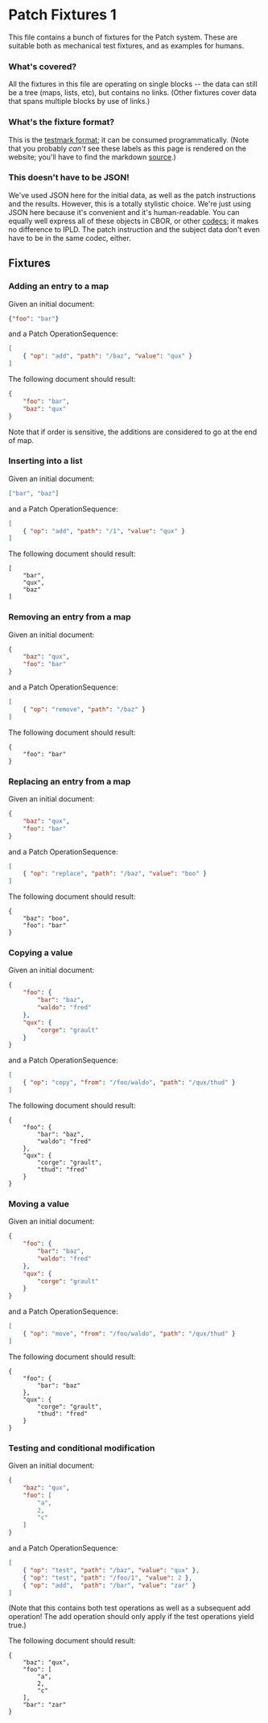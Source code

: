 Patch Fixtures 1
================

This file contains a bunch of fixtures for the Patch system.
These are suitable both as mechanical test fixtures, and as examples for humans.

### What's covered?

All the fixtures in this file are operating on single blocks --
the data can still be a tree (maps, lists, etc), but contains no links.
(Other fixtures cover data that spans multiple blocks by use of links.)

### What's the fixture format?

This is the [testmark format](https://github.com/warpfork/go-testmark);
it can be consumed programmatically.
(Note that you probably _can't_ see these labels as this page is rendered on the website;
you'll have to find the markdown [source](/specs/about/#source).)

### This doesn't have to be JSON!

We've used JSON here for the initial data, as well as the patch instructions and the results.
However, this is a totally stylistic choice.  We're just using JSON here because it's convenient and it's human-readable.
You can equally well express all of these objects in CBOR, or other [codecs](/docs/codecs/); it makes no difference to IPLD.
The patch instruction and the subject data don't even have to be in the same codec, either.


Fixtures
--------

### Adding an entry to a map

Given an initial document:

[testmark]:# (adding-a-map-entry/initial)
```json
{"foo": "bar"}
```
   
and a Patch OperationSequence:

[testmark]:# (adding-a-map-entry/patch)
```json
[
	{ "op": "add", "path": "/baz", "value": "qux" }
]
```

The following document should result:

[testmark]:# (adding-a-map-entry/result)
```json
{
	"foo": "bar",
	"baz": "qux"
}
```

Note that if order is sensitive, the additions are considered to go at the end of map.


### Inserting into a list

Given an initial document:

[testmark]:# (inserting-into-a-list/initial)
```json
["bar", "baz"]
```

and a Patch OperationSequence:

[testmark]:# (inserting-into-a-list/patch)
```json
[
	{ "op": "add", "path": "/1", "value": "qux" }
]
```

The following document should result:

[testmark]:# (inserting-into-a-list/result)
```json[
[
	"bar",
	"qux",
	"baz"
]
```


### Removing an entry from a map

Given an initial document:

[testmark]:# (removing-map-entry/initial)
```json
{
	"baz": "qux",
	"foo": "bar"
}
```

and a Patch OperationSequence:

[testmark]:# (removing-map-entry/patch)
```json
[
	{ "op": "remove", "path": "/baz" }
]
```

The following document should result:

[testmark]:# (removing-map-entry/result)
```json[
{
	"foo": "bar"
}
```


### Replacing an entry from a map

Given an initial document:

[testmark]:# (replacing-map-entry/initial)
```json
{
	"baz": "qux",
	"foo": "bar"
}
```

and a Patch OperationSequence:

[testmark]:# (replacing-map-entry/patch)
```json
[
	{ "op": "replace", "path": "/baz", "value": "boo" }
]
```

The following document should result:

[testmark]:# (replacing-map-entry/result)
```json[
{
	"baz": "boo",
	"foo": "bar"
}
```


### Copying a value

Given an initial document:

[testmark]:# (copy/initial)
```json
{
	"foo": {
		"bar": "baz",
		"waldo": "fred"
	},
	"qux": {
		"corge": "grault"
	}
}
```

and a Patch OperationSequence:

[testmark]:# (copy/patch)
```json
[
	{ "op": "copy", "from": "/foo/waldo", "path": "/qux/thud" }
]
```

The following document should result:

[testmark]:# (copy/result)
```json[
{
	"foo": {
		"bar": "baz",
		"waldo": "fred"
	},
	"qux": {
		"corge": "grault",
		"thud": "fred"
	}
}
```


### Moving a value

Given an initial document:

[testmark]:# (move/initial)
```json
{
	"foo": {
		"bar": "baz",
		"waldo": "fred"
	},
	"qux": {
		"corge": "grault"
	}
}
```

and a Patch OperationSequence:

[testmark]:# (move/patch)
```json
[
	{ "op": "move", "from": "/foo/waldo", "path": "/qux/thud" }
]
```

The following document should result:

[testmark]:# (move/result)
```json[
{
	"foo": {
		"bar": "baz"
	},
	"qux": {
		"corge": "grault",
		"thud": "fred"
	}
}
```


### Testing and conditional modification

Given an initial document:

[testmark]:# (test-and-conditional-modify/initial)
```json
{
	"baz": "qux",
	"foo": [
		"a",
		2,
		"c"
	]
}
```

and a Patch OperationSequence:

[testmark]:# (test-and-conditional-modify/patch)
```json
[
	{ "op": "test", "path": "/baz", "value": "qux" },
	{ "op": "test", "path": "/foo/1", "value": 2 },
	{ "op": "add",  "path": "/bar", "value": "zar" }
]
```

(Note that this contains both test operations as well as a subsequent add operation!
The add operation should only apply if the test operations yield true.)

The following document should result:

[testmark]:# (test-and-conditional-modify/result)
```json[
{
	"baz": "qux",
	"foo": [
		"a",
		2,
		"c"
	],
	"bar": "zar"
}
```
